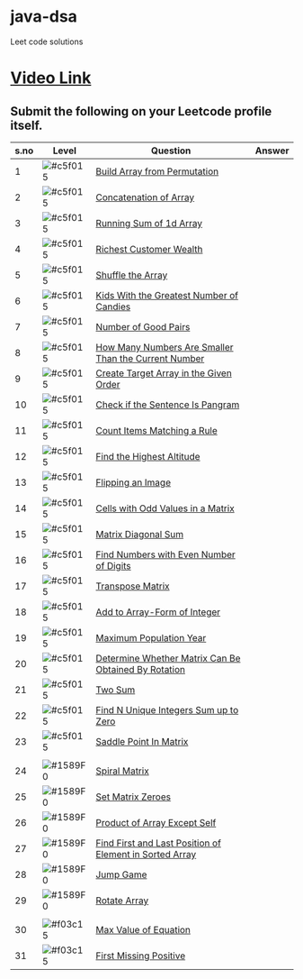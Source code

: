 # java-dsa

Leet code solutions

# [Video Link](https://youtu.be/n60Dn0UsbEk)

## Submit the following on your Leetcode profile itself.

| s.no | Level  | Question                                                                                                                                    | Answer                                                    |
| ---- | ------ | ------------------------------------------------------------------------------------------------------------------------------------------- | --------------------------------------------------------- |
| 1    | ![#c5f015](https://via.placeholder.com/15/c5f015/000000?text=+)   | [Build Array from Permutation](https://leetcode.com/problems/build-array-from-permutation/)                                                 |
| 2    | ![#c5f015](https://via.placeholder.com/15/c5f015/000000?text=+)   | [Concatenation of Array](https://leetcode.com/problems/concatenation-of-array/)                                                             |
| 3    | ![#c5f015](https://via.placeholder.com/15/c5f015/000000?text=+)   | [Running Sum of 1d Array](https://leetcode.com/problems/running-sum-of-1d-array/)                                                           |
| 4    | ![#c5f015](https://via.placeholder.com/15/c5f015/000000?text=+)   | [Richest Customer Wealth](https://leetcode.com/problems/richest-customer-wealth/)                                                           |
| 5    | ![#c5f015](https://via.placeholder.com/15/c5f015/000000?text=+)   | [Shuffle the Array](https://leetcode.com/problems/shuffle-the-array/)                                                                       |
| 6    | ![#c5f015](https://via.placeholder.com/15/c5f015/000000?text=+)   | [Kids With the Greatest Number of Candies](https://leetcode.com/problems/kids-with-the-greatest-number-of-candies/)                         |
| 7    | ![#c5f015](https://via.placeholder.com/15/c5f015/000000?text=+)   | [Number of Good Pairs](https://leetcode.com/problems/number-of-good-pairs/)                                                                 |
| 8    | ![#c5f015](https://via.placeholder.com/15/c5f015/000000?text=+)   | [How Many Numbers Are Smaller Than the Current Number](https://leetcode.com/problems/how-many-numbers-are-smaller-than-the-current-number/)    |
| 9    | ![#c5f015](https://via.placeholder.com/15/c5f015/000000?text=+)   | [Create Target Array in the Given Order](https://leetcode.com/problems/create-target-array-in-the-given-order/)                             |
| 10   | ![#c5f015](https://via.placeholder.com/15/c5f015/000000?text=+)   | [Check if the Sentence Is Pangram](https://leetcode.com/problems/check-if-the-sentence-is-pangram/)|                                                 |
| 11   | ![#c5f015](https://via.placeholder.com/15/c5f015/000000?text=+)   | [Count Items Matching a Rule](https://leetcode.com/problems/count-items-matching-a-rule/)                                                   |
| 12   | ![#c5f015](https://via.placeholder.com/15/c5f015/000000?text=+)   | [Find the Highest Altitude](https://leetcode.com/problems/find-the-highest-altitude/)                                                       |
| 13   | ![#c5f015](https://via.placeholder.com/15/c5f015/000000?text=+)   | [Flipping an Image](https://leetcode.com/problems/flipping-an-image/)                                                                       |
| 14   | ![#c5f015](https://via.placeholder.com/15/c5f015/000000?text=+)   | [Cells with Odd Values in a Matrix](https://leetcode.com/problems/cells-with-odd-values-in-a-matrix/)                                               |
| 15   | ![#c5f015](https://via.placeholder.com/15/c5f015/000000?text=+)   | [Matrix Diagonal Sum](https://leetcode.com/problems/matrix-diagonal-sum/)                                                                   |
| 16   | ![#c5f015](https://via.placeholder.com/15/c5f015/000000?text=+)   | [Find Numbers with Even Number of Digits](https://leetcode.com/problems/find-numbers-with-even-number-of-digits/)                           |
| 17   | ![#c5f015](https://via.placeholder.com/15/c5f015/000000?text=+)   | [Transpose Matrix](https://leetcode.com/problems/transpose-matrix/)                                                                         |
| 18   | ![#c5f015](https://via.placeholder.com/15/c5f015/000000?text=+)   | [Add to Array-Form of Integer](https://leetcode.com/problems/add-to-array-form-of-integer/)                                                 |
| 19   | ![#c5f015](https://via.placeholder.com/15/c5f015/000000?text=+)   | [Maximum Population Year](https://leetcode.com/problems/maximum-population-year/)                                                           |
| 20   | ![#c5f015](https://via.placeholder.com/15/c5f015/000000?text=+)   | [Determine Whether Matrix Can Be Obtained By Rotation](https://leetcode.com/problems/determine-whether-matrix-can-be-obtained-by-rotation/) |
| 21   | ![#c5f015](https://via.placeholder.com/15/c5f015/000000?text=+)   | [Two Sum](https://leetcode.com/problems/two-sum/)                                                                                           |
| 22   | ![#c5f015](https://via.placeholder.com/15/c5f015/000000?text=+)   | [Find N Unique Integers Sum up to Zero](https://leetcode.com/problems/find-n-unique-integers-sum-up-to-zero/)                               |
| 23   | ![#c5f015](https://via.placeholder.com/15/c5f015/000000?text=+)   | [Saddle Point In Matrix](https://leetcode.com/problems/lucky-numbers-in-a-matrix/)                                                          |
|      | |                                                                                                                                             |
| 24   | ![#1589F0](https://via.placeholder.com/15/1589F0/000000?text=+)  | [Spiral Matrix](https://leetcode.com/problems/spiral-matrix/)                                                                               |
| 25   | ![#1589F0](https://via.placeholder.com/15/1589F0/000000?text=+)  | [Set Matrix Zeroes](https://leetcode.com/problems/set-matrix-zeroes/)                                                                       |
| 26   | ![#1589F0](https://via.placeholder.com/15/1589F0/000000?text=+)  | [Product of Array Except Self](https://leetcode.com/problems/product-of-array-except-self/)                                                 |
| 27   | ![#1589F0](https://via.placeholder.com/15/1589F0/000000?text=+)  | [Find First and Last Position of Element in Sorted Array](https://leetcode.com/problems/find-first-and-last-position-of-element-in-sorted-array/) |
| 28   | ![#1589F0](https://via.placeholder.com/15/1589F0/000000?text=+)  | [Jump Game](https://leetcode.com/problems/jump-game/)                                                                                       |
| 29   | ![#1589F0](https://via.placeholder.com/15/1589F0/000000?text=+)  | [Rotate Array](https://leetcode.com/problems/rotate-array/)                                                                                 |
|      |        |                                                                                                                                             |
| 30   | ![#f03c15](https://via.placeholder.com/15/f03c15/000000?text=+)     | [Max Value of Equation](https://leetcode.com/problems/max-value-of-equation/)                                                               |
| 31   | ![#f03c15](https://via.placeholder.com/15/f03c15/000000?text=+)   | [ First Missing Positive](https://leetcode.com/problems/first-missing-positive/)                                                            |
